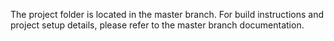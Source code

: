 The project folder is located in the master branch. For build instructions and project setup details, please refer to the master branch documentation.
